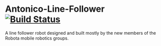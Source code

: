 # Antonico-Line-Follower [![Build Status](https://travis-ci.org/robotadasufsc/Antonico-Line-Follower.svg?branch=rework)](https://travis-ci.org/robotadasufsc/Antonico-Line-Follower)
A line follower robot designed and built mostly by the new members of the Robota mobile robotics groups.
